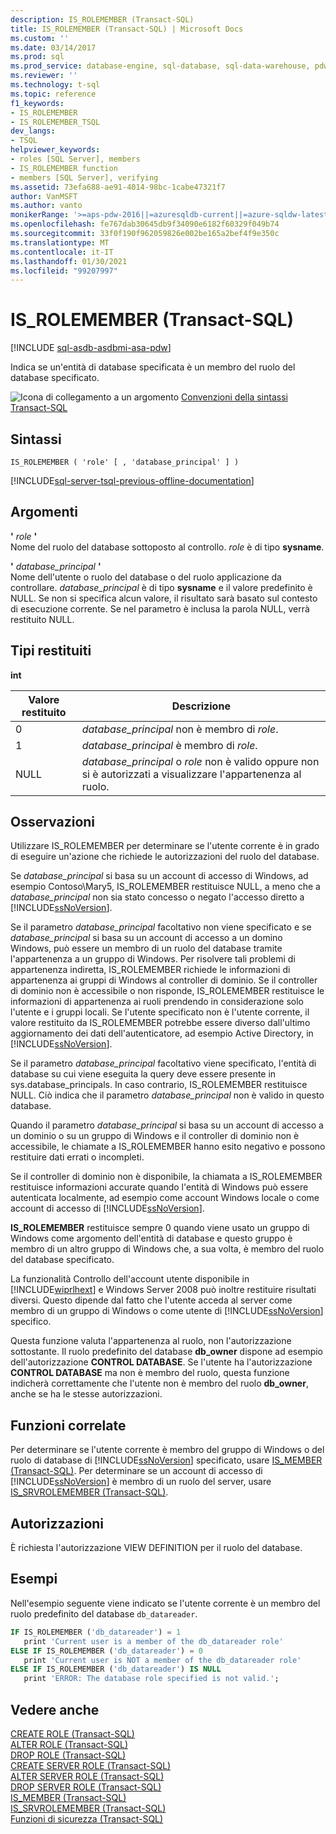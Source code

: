 ```yaml
---
description: IS_ROLEMEMBER (Transact-SQL)
title: IS_ROLEMEMBER (Transact-SQL) | Microsoft Docs
ms.custom: ''
ms.date: 03/14/2017
ms.prod: sql
ms.prod_service: database-engine, sql-database, sql-data-warehouse, pdw
ms.reviewer: ''
ms.technology: t-sql
ms.topic: reference
f1_keywords:
- IS_ROLEMEMBER
- IS_ROLEMEMBER_TSQL
dev_langs:
- TSQL
helpviewer_keywords:
- roles [SQL Server], members
- IS_ROLEMEMBER function
- members [SQL Server], verifying
ms.assetid: 73efa688-ae91-4014-98bc-1cabe47321f7
author: VanMSFT
ms.author: vanto
monikerRange: '>=aps-pdw-2016||=azuresqldb-current||=azure-sqldw-latest||>=sql-server-2016||>=sql-server-linux-2017||=azuresqldb-mi-current'
ms.openlocfilehash: fe767dab30645db9f34090e6182f60329f049b74
ms.sourcegitcommit: 33f0f190f962059826e002be165a2bef4f9e350c
ms.translationtype: MT
ms.contentlocale: it-IT
ms.lasthandoff: 01/30/2021
ms.locfileid: "99207997"
---
```

# <a name="is_rolemember-transact-sql"></a>IS_ROLEMEMBER (Transact-SQL)
[!INCLUDE [sql-asdb-asdbmi-asa-pdw](../../includes/applies-to-version/sql-asdb-asdbmi-asa-pdw.md)]

  Indica se un'entità di database specificata è un membro del ruolo del database specificato.  
  
 ![Icona di collegamento a un argomento](../../database-engine/configure-windows/media/topic-link.gif "Icona di collegamento a un argomento") [Convenzioni della sintassi Transact-SQL](../../t-sql/language-elements/transact-sql-syntax-conventions-transact-sql.md)  
  
## <a name="syntax"></a>Sintassi  
  
```syntaxsql
IS_ROLEMEMBER ( 'role' [ , 'database_principal' ] )  
```  
  
[!INCLUDE[sql-server-tsql-previous-offline-documentation](../../includes/sql-server-tsql-previous-offline-documentation.md)]

## <a name="arguments"></a>Argomenti
 **'** *role* **'**  
 Nome del ruolo del database sottoposto al controllo. *role* è di tipo **sysname**.  
  
 **'** *database_principal* **'**  
 Nome dell'utente o ruolo del database o del ruolo applicazione da controllare. *database_principal* è di tipo **sysname** e il valore predefinito è NULL. Se non si specifica alcun valore, il risultato sarà basato sul contesto di esecuzione corrente. Se nel parametro è inclusa la parola NULL, verrà restituito NULL.  
  
## <a name="return-types"></a>Tipi restituiti  
 **int**  
  
|Valore restituito|Descrizione|  
|------------------|-----------------|  
|0|*database_principal* non è membro di *role*.|  
|1|*database_principal* è membro di *role*.|  
|NULL|*database_principal* o *role* non è valido oppure non si è autorizzati a visualizzare l'appartenenza al ruolo.|  
  
## <a name="remarks"></a>Osservazioni  
 Utilizzare IS_ROLEMEMBER per determinare se l'utente corrente è in grado di eseguire un'azione che richiede le autorizzazioni del ruolo del database.  
  
 Se *database_principal* si basa su un account di accesso di Windows, ad esempio Contoso\Mary5, IS_ROLEMEMBER restituisce NULL, a meno che a *database_principal* non sia stato concesso o negato l'accesso diretto a [!INCLUDE[ssNoVersion](../../includes/ssnoversion-md.md)].  
  
 Se il parametro *database_principal* facoltativo non viene specificato e se *database_principal* si basa su un account di accesso a un domino Windows, può essere un membro di un ruolo del database tramite l'appartenenza a un gruppo di Windows. Per risolvere tali problemi di appartenenza indiretta, IS_ROLEMEMBER richiede le informazioni di appartenenza ai gruppi di Windows al controller di dominio. Se il controller di dominio non è accessibile o non risponde, IS_ROLEMEMBER restituisce le informazioni di appartenenza ai ruoli prendendo in considerazione solo l'utente e i gruppi locali. Se l'utente specificato non è l'utente corrente, il valore restituito da IS_ROLEMEMBER potrebbe essere diverso dall'ultimo aggiornamento dei dati dell'autenticatore, ad esempio Active Directory, in [!INCLUDE[ssNoVersion](../../includes/ssnoversion-md.md)].  
  
 Se il parametro *database_principal* facoltativo viene specificato, l'entità di database su cui viene eseguita la query deve essere presente in sys.database_principals. In caso contrario, IS_ROLEMEMBER restituisce NULL. Ciò indica che il parametro *database_principal* non è valido in questo database.  
  
 Quando il parametro *database_principal* si basa su un account di accesso a un dominio o su un gruppo di Windows e il controller di dominio non è accessibile, le chiamate a IS_ROLEMEMBER hanno esito negativo e possono restituire dati errati o incompleti.  
  
 Se il controller di dominio non è disponibile, la chiamata a IS_ROLEMEMBER restituisce informazioni accurate quando l'entità di Windows può essere autenticata localmente, ad esempio come account Windows locale o come account di accesso di [!INCLUDE[ssNoVersion](../../includes/ssnoversion-md.md)].  
  
 **IS_ROLEMEMBER** restituisce sempre 0 quando viene usato un gruppo di Windows come argomento dell'entità di database e questo gruppo è membro di un altro gruppo di Windows che, a sua volta, è membro del ruolo del database specificato.  
  
 La funzionalità Controllo dell'account utente disponibile in [!INCLUDE[wiprlhext](../../includes/wiprlhext-md.md)] e Windows Server 2008 può inoltre restituire risultati diversi. Questo dipende dal fatto che l'utente acceda al server come membro di un gruppo di Windows o come utente di [!INCLUDE[ssNoVersion](../../includes/ssnoversion-md.md)] specifico.  
  
 Questa funzione valuta l'appartenenza al ruolo, non l'autorizzazione sottostante. Il ruolo predefinito del database **db_owner** dispone ad esempio dell'autorizzazione **CONTROL DATABASE**. Se l'utente ha l'autorizzazione **CONTROL DATABASE** ma non è membro del ruolo, questa funzione indicherà correttamente che l'utente non è membro del ruolo **db_owner**, anche se ha le stesse autorizzazioni.  
  
## <a name="related-functions"></a>Funzioni correlate  
 Per determinare se l'utente corrente è membro del gruppo di Windows o del ruolo di database di [!INCLUDE[ssNoVersion](../../includes/ssnoversion-md.md)] specificato, usare [IS_MEMBER &#40;Transact-SQL&#41;](../../t-sql/functions/is-member-transact-sql.md). Per determinare se un account di accesso di [!INCLUDE[ssNoVersion](../../includes/ssnoversion-md.md)] è membro di un ruolo del server, usare [IS_SRVROLEMEMBER &#40;Transact-SQL&#41;](../../t-sql/functions/is-srvrolemember-transact-sql.md).  
  
## <a name="permissions"></a>Autorizzazioni  
 È richiesta l'autorizzazione VIEW DEFINITION per il ruolo del database.  
  
## <a name="examples"></a>Esempi  
 Nell'esempio seguente viene indicato se l'utente corrente è un membro del ruolo predefinito del database `db_datareader`.  
  
```sql  
IF IS_ROLEMEMBER ('db_datareader') = 1  
   print 'Current user is a member of the db_datareader role'  
ELSE IF IS_ROLEMEMBER ('db_datareader') = 0  
   print 'Current user is NOT a member of the db_datareader role'  
ELSE IF IS_ROLEMEMBER ('db_datareader') IS NULL  
   print 'ERROR: The database role specified is not valid.';  
```  
  
## <a name="see-also"></a>Vedere anche  
 [CREATE ROLE &#40;Transact-SQL&#41;](../../t-sql/statements/create-role-transact-sql.md)   
 [ALTER ROLE &#40;Transact-SQL&#41;](../../t-sql/statements/alter-role-transact-sql.md)   
 [DROP ROLE &#40;Transact-SQL&#41;](../../t-sql/statements/drop-role-transact-sql.md)   
 [CREATE SERVER ROLE &#40;Transact-SQL&#41;](../../t-sql/statements/create-server-role-transact-sql.md)   
 [ALTER SERVER ROLE &#40;Transact-SQL&#41;](../../t-sql/statements/alter-server-role-transact-sql.md)   
 [DROP SERVER ROLE &#40;Transact-SQL&#41;](../../t-sql/statements/drop-server-role-transact-sql.md)   
 [IS_MEMBER &#40;Transact-SQL&#41;](../../t-sql/functions/is-member-transact-sql.md)   
 [IS_SRVROLEMEMBER &#40;Transact-SQL&#41;](../../t-sql/functions/is-srvrolemember-transact-sql.md)   
 [Funzioni di sicurezza &#40;Transact-SQL&#41;](../../t-sql/functions/security-functions-transact-sql.md)  
  
  
